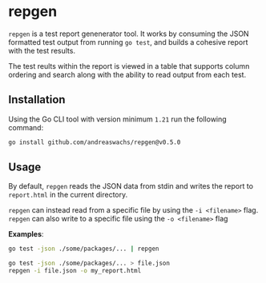 # repgen

`repgen` is a test report genenerator tool. It works by consuming the JSON formatted test output from running `go test`, and builds a cohesive report with the test results.

The test reults within the report is viewed in a table that supports column ordering and search along with the ability to read output from each test.

## Installation

Using the Go CLI tool with version minimum `1.21` run the following command:

```sh
go install github.com/andreaswachs/repgen@v0.5.0
```

## Usage

By default, `repgen` reads the JSON data from stdin and writes the report to `report.html` in the current directory.

`repgen` can instead read from a specific file by using the `-i <filename>` flag. `repgen` can also write to a specific file using the `-o <filename>` flag

**Examples**:

```sh  
go test -json ./some/packages/... | repgen
```

```sh 
go test -json ./some/packages/... > file.json
repgen -i file.json -o my_report.html
```

